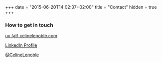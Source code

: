 +++
date = "2015-06-20T14:02:37+02:00"
title = "Contact"
hidden = true
+++

### How to get in touch

<i class="fa fa-fw fa-envelope"></i> <a href="mailto:ux(at)celinelenoble.com"> ux (at) celinelenoble.com </a>

<i class="fab fa-fw fa-linkedin"></i> <a href="https://linkedin.com/in/celinelenoble">LinkedIn Profile</a> 

<i class="fab fa-fw fa-twitter"></i> <a href="https://twitter.com/CelineLenoble">@CelineLenoble</a>






